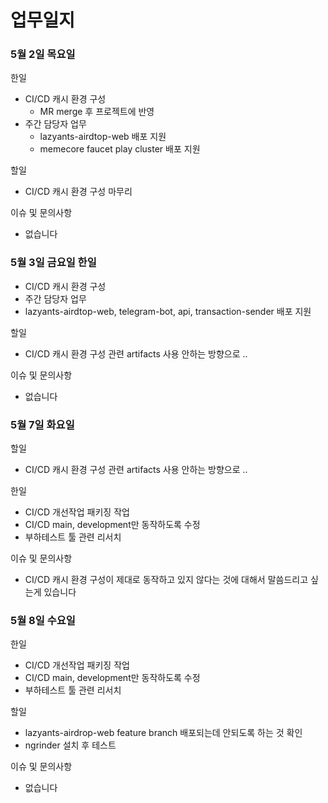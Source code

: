 # 업무일지

### 5월 2일 목요일

한일

* CI/CD 캐시 환경 구성
  * MR merge 후 프로젝트에 반영
* 주간 담당자 업무
  * lazyants-airdtop-web 배포 지원
  * memecore faucet play cluster 배포 지원

할일

* CI/CD 캐시 환경 구성 마무리

이슈 및 문의사항

* 없습니다

### 5월 3일 금요일  한일

* CI/CD 캐시 환경 구성
* 주간 담당자 업무
* lazyants-airdtop-web, telegram-bot, api, transaction-sender 배포 지원

할일

* CI/CD 캐시 환경 구성 관련 artifacts 사용 안하는 방향으로 ..

이슈 및 문의사항

* 없습니다



### 5월 7일 화요일

할일

* CI/CD 캐시 환경 구성 관련 artifacts 사용 안하는 방향으로 ..

한일

* CI/CD 개선작업 패키징 작업
* CI/CD main, development만 동작하도록 수정
* 부하테스트 툴 관련 리서치

이슈 및 문의사항

* CI/CD 캐시 환경 구성이 제대로 동작하고 있지 않다는 것에 대해서 말씀드리고 싶는게 있습니다

### 5월 8일 수요일

한일

* CI/CD 개선작업 패키징 작업
* CI/CD main, development만 동작하도록 수정
* 부하테스트 툴 관련 리서치

할일

* lazyants-airdrop-web feature branch 배포되는데 안되도록 하는 것 확인
* ngrinder 설치 후 테스트

이슈 및 문의사항

* 없습니다
